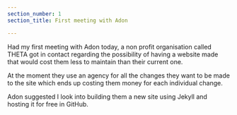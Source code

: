```yaml
---
section_number: 1
section_title: First meeting with Adon

---
```


Had my first meeting with Adon today, a non profit organisation called THETA got in contact regarding the possibility of having a website made that would cost them less to maintain than their current one.

At the moment they use an agency for all the changes they want to be made to the site which ends up costing them money for each individual change.

Adon suggested I look into building them a new site using Jekyll and hosting it for free in GitHub. 



